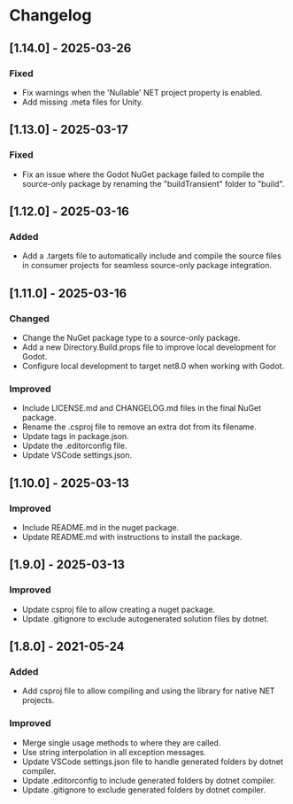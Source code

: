 
# Changelog

## [1.14.0] - 2025-03-26

### Fixed

- Fix warnings when the 'Nullable' NET project property is enabled.
- Add missing .meta files for Unity.

## [1.13.0] - 2025-03-17

### Fixed

- Fix an issue where the Godot NuGet package failed to compile the source-only package by renaming the "buildTransient" folder to "build".

## [1.12.0] - 2025-03-16

### Added

- Add a .targets file to automatically include and compile the source files in consumer projects for seamless source-only package integration.

## [1.11.0] - 2025-03-16

### Changed

- Change the NuGet package type to a source-only package.
- Add a new Directory.Build.props file to improve local development for Godot.
- Configure local development to target net8.0 when working with Godot.

### Improved

- Include LICENSE.md and CHANGELOG.md files in the final NuGet package.
- Rename the .csproj file to remove an extra dot from its filename.
- Update tags in package.json.
- Update the .editorconfig file.
- Update VSCode settings.json.

## [1.10.0] - 2025-03-13

### Improved

- Include README.md in the nuget package.
- Update README.md with instructions to install the package.

## [1.9.0] - 2025-03-13

### Improved

- Update csproj file to allow creating a nuget package.
- Update .gitignore to exclude autogenerated solution files by dotnet.

## [1.8.0] - 2021-05-24

### Added

- Add csproj file to allow compiling and using the library for native NET projects.

### Improved

- Merge single usage methods to where they are called.
- Use string interpolation in all exception messages.
- Update VSCode settings.json file to handle generated folders by dotnet compiler.
- Update .editorconfig to include generated folders by dotnet compiler.
- Update .gitignore to exclude generated folders by dotnet compiler.

